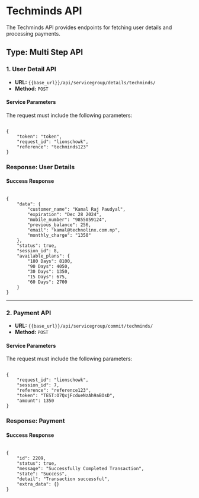 # Techminds API

The Techminds API provides endpoints for fetching user details and processing payments.

## Type: Multi Step API

### 1. User Detail API

- **URL:** `{{base_url}}/api/servicegroup/details/techminds/`
- **Method:** `POST`

#### Service Parameters

The request must include the following parameters:

<pre><code class="json">
{
    "token": "token",
    "request_id": "lionschowk",
    "reference": "techminds123"
}
</code></pre>

### Response: User Details

#### Success Response

<pre><code class="json">
{
    "data": {
        "customer_name": "Kamal Raj Paudyal",
        "expiration": "Dec 28 2024",
        "mobile_number": "9855059124",
        "previous_balance": 256,
        "email": "kamal@technolinx.com.np",
        "monthly_charge": "1350"
    },
    "status": true,
    "session_id": 8,
    "available_plans": {
        "180 Days": 8100,
        "90 Days": 4050,
        "30 Days": 1350,
        "15 Days": 675,
        "60 Days": 2700
    }
}
</code></pre>

---

### 2. Payment API

- **URL:** `{{base_url}}/api/servicegroup/commit/techminds/`
- **Method:** `POST`

#### Service Parameters

The request must include the following parameters:

<pre><code class="json">
{
    "request_id": "lionschowk",
    "session_id": 7,
    "reference": "reference123",
    "token": "TEST:O7QxjFcdueNzAh9aBOsD",
    "amount": 1350
}
</code></pre>

### Response: Payment

#### Success Response

<pre><code class="json">
{
    "id": 2209,
    "status": true,
    "message": "Successfully Completed Transaction",
    "state": "Success",
    "detail": "Transaction successful",
    "extra_data": {}
}
</code></pre>
